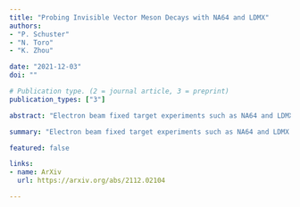 ```yaml
---
title: "Probing Invisible Vector Meson Decays with NA64 and LDMX"
authors:
- "P. Schuster"
- "N. Toro"
- "K. Zhou"

date: "2021-12-03"
doi: ""

# Publication type. (2 = journal article, 3 = preprint)
publication_types: ["3"]

abstract: "Electron beam fixed target experiments such as NA64 and LDMX use missing energy-momentum to detect the production of dark matter and other long-lived states. The most studied production mechanism is dark Bremsstrahlung through a vector mediator. In this work, we explore a complementary source of missing energy-momentum signals: Bremsstrahlung photons can convert to hard vector mesons in exclusive photoproduction processes, which then decay to dark matter or other invisible particles, such as neutrinos. We find that existing NA64 data can improve the leading constraints on invisible light vector meson decays, while a future run of LDMX could improve them by up to $5$ orders of magnitude. For the examples of a dark photon and a $U(1)\\_B$ gauge boson mediator, accounting for meson decays substantially enhances these experiments' sensitivity, especially to thermal relic dark matter of mass $m_\\chi \\gtrsim 0.1 \\ \\mathrm{GeV}$."

summary: "Electron beam fixed target experiments such as NA64 and LDMX can improve constraints on invisible light vector meson decays by $5$ orders of magnitude, enhancing their sensitivity to dark matter of mass $m_\\chi \\gtrsim 0.1 \\ \\mathrm{GeV}$."

featured: false

links:
- name: ArXiv
  url: https://arxiv.org/abs/2112.02104

---
```

